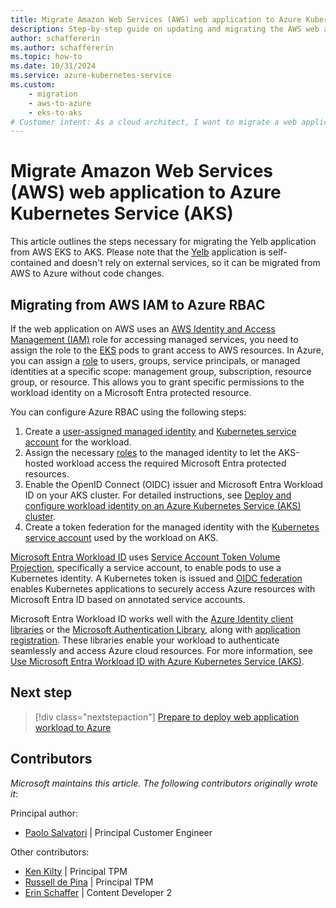 ```yaml
---
title: Migrate Amazon Web Services (AWS) web application to Azure Kubernetes Service (AKS)
description: Step-by-step guide on updating and migrating the AWS web application to Azure Kubernetes Service (AKS).
author: schaffererin
ms.author: schaffererin
ms.topic: how-to
ms.date: 10/31/2024
ms.service: azure-kubernetes-service
ms.custom: 
    - migration
    - aws-to-azure
    - eks-to-aks
# Customer intent: As a cloud architect, I want to migrate a web application from AWS to Azure Kubernetes Service, so that I can leverage Azure's resource management and security features without needing to modify the application code.
---
```


# Migrate Amazon Web Services (AWS) web application to Azure Kubernetes Service (AKS)

This article outlines the steps necessary for migrating the Yelb application from AWS EKS to AKS. Please note that the [Yelb][yelb] application is self-contained and doesn't rely on external services, so it can be migrated from AWS to Azure without code changes.

## Migrating from AWS IAM to Azure RBAC

If the web application on AWS uses an [AWS Identity and Access Management (IAM)][aws-iam] role for accessing managed services, you need to assign the role to the [EKS][aws-eks] pods to grant access to AWS resources. In Azure, you can assign a [role][azure-role-assignment] to users, groups, service principals, or managed identities at a specific scope: management group, subscription, resource group, or resource. This allows you to grant specific permissions to the workload identity on a Microsoft Entra protected resource.

You can configure Azure RBAC using the following steps:

1. Create a [user-assigned managed identity][azure-user-assigned-managed-identity] and [Kubernetes service account][kubernetes-sa] for the workload.
1. Assign the necessary [roles][azure-role-assignment] to the managed identity to let the AKS-hosted workload access the required Microsoft Entra protected resources.
1. Enable the OpenID Connect (OIDC) issuer and Microsoft Entra Workload ID on your AKS cluster. For detailed instructions, see [Deploy and configure workload identity on an Azure Kubernetes Service (AKS) cluster][aks-oidc].
1. Create a token federation for the managed identity with the [Kubernetes service account][kubernetes-sa] used by the workload on AKS.

[Microsoft Entra Workload ID][entra] uses [Service Account Token Volume Projection][token-projection], specifically a service account, to enable pods to use a Kubernetes identity. A Kubernetes token is issued and [OIDC federation][oidc-federation] enables Kubernetes applications to securely access Azure resources with Microsoft Entra ID based on annotated service accounts. 

Microsoft Entra Workload ID works well with the [Azure Identity client libraries][identity-libraries] or the [Microsoft Authentication Library][msal], along with [application registration][app-registration]. These libraries enable your workload to authenticate seamlessly and access Azure cloud resources. For more information, see [Use Microsoft Entra Workload ID with Azure Kubernetes Service (AKS)][aks-workload-id].

## Next step

> [!div class="nextstepaction"]
> [Prepare to deploy web application workload to Azure][eks-web-prepare]

## Contributors

*Microsoft maintains this article. The following contributors originally wrote it*:

Principal author:
- [Paolo Salvatori](https://www.linkedin.com/in/paolo-salvatori) | Principal Customer Engineer

Other contributors:
- [Ken Kilty](https://www.linkedin.com/in/kennethkilty/) | Principal TPM
- [Russell de Pina](https://www.linkedin.com/in/rdepina/) | Principal TPM
- [Erin Schaffer](https://www.linkedin.com/in/erin-schaffer-65800215b/) | Content Developer 2

<!-- LINKS -->
[yelb]: https://github.com/mreferre/yelb/
[aws-eks]: https://docs.aws.amazon.com/en_us/eks/latest/userguide/what-is-eks.html
[aws-iam]: https://aws.amazon.com/iam/
[kubernetes-sa]: https://kubernetes.io/docs/concepts/security/service-accounts/
[azure-user-assigned-managed-identity]: /entra/identity/managed-identities-azure-resources/how-manage-user-assigned-managed-identities?pivots=identity-mi-methods-azp
[azure-role-assignment]: /azure/role-based-access-control/role-assignments-portal
[aks-oidc]: /azure/aks/workload-identity-deploy-cluster
[aks-workload-id]:/azure/aks/workload-identity-overview?tabs=dotnet
[eks-web-prepare]: ./eks-web-prepare.md
[entra]: /azure/active-directory/develop/workload-identities-overview
[token-projection]: https://kubernetes.io/docs/tasks/configure-pod-container/configure-service-account/#serviceaccount-token-volume-projection
[oidc-federation]: https://kubernetes.io/docs/reference/access-authn-authz/authentication/#openid-connect-tokens
[identity-libraries]: /azure/aks/workload-identity-overview?tabs=dotnet#azure-identity-client-libraries
[msal]: /azure/active-directory/develop/msal-overview
[app-registration]: /azure/active-directory/develop/application-model#register-an-application